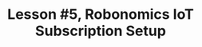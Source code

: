 ---
title: "Lesson #5, Robonomics IoT Subscription Setup"
course: smart-home-course
description: home assistant course
lessonNumber: 6
courseID: 3
---